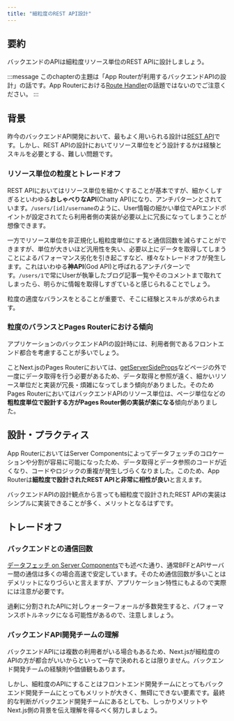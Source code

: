 ```yaml
---
title: "細粒度のREST API設計"
---
```


## 要約

バックエンドのAPIは細粒度リソース単位のREST APIに設計しましょう。

:::message
このchapterの主題は「App Routerが利用するバックエンドAPIの設計」の話です。App Routerにおける[Route Handler](https://nextjs.org/docs/app/building-your-application/routing/route-handlers)の話題ではないのでご注意ください。
:::

## 背景

昨今のバックエンドAPI開発において、最もよく用いられる設計は[REST API](https://learn.microsoft.com/ja-jp/azure/architecture/best-practices/api-design)です。しかし、REST APIの設計においてリソース単位をどう設計するかは経験とスキルを必要とする、難しい問題です。

### リソース単位の粒度とトレードオフ

REST APIにおいてはリソース単位を細かくすることが基本ですが、細かくしすぎるといわゆる**おしゃべりなAPI**(Chatty API)になり、アンチパターンとされています。`/users/[id]/username`のように、User情報の細かい単位でAPIエンドポイントが設定されてたら利用者側の実装が必要以上に冗長になってしまうことが想像できます。

一方でリソース単位を非正規化し粗粒度単位にすると通信回数を減らすことができますが、単位が大きいほど汎用性を失い、必要以上にデータを取得してしまうことによるパフォーマンス劣化を引き起こすなど、様々なトレードオフが発生します。これはいわゆる**神API**(God API)と呼ばれるアンチパターンです。`/users/1`で常にUserが執筆したブログ記事一覧やそのコメントまで取れてしまったら、明らかに情報を取得しすぎていると感じられることでしょう。

粒度の適度なバランスをとることが重要で、そこに経験とスキルが求められます。

### 粒度のバランスとPages Routerにおける傾向

アプリケーションのバックエンドAPIの設計時には、利用者側であるフロントエンド都合を考慮することが多いでしょう。

ことNext.jsのPages Routerにおいては、[getServerSideProps](https://nextjs.org/docs/pages/building-your-application/data-fetching/get-server-side-props)などページの外で一度にデータ取得を行う必要があるため、データ取得と参照が遠く、細かいリソース単位だと実装が冗長・煩雑になってしまう傾向がありました。そのためPages RouterにおいてはバックエンドAPIのリソース単位は、ページ単位などの**粗粒度単位で設計する方がPages Router側の実装が楽になる**傾向がありました。

## 設計・プラクティス

App RouterにおいてはServer Componentsによってデータフェッチのコロケーションや分割が容易に可能になったため、データ取得とデータ参照のコードが近くなり、コードやロジックの重複が発生しづらくなりました。このため、App Routerは**細粒度で設計されたREST APIと非常に相性が良い**と言えます。

バックエンドAPIの設計観点から言っても細粒度で設計されたREST APIの実装はシンプルに実装できることが多く、メリットとなるはずです。

## トレードオフ

### バックエンドとの通信回数

[データフェッチ on Server Components](part_1_server_components)でも述べた通り、通常BFFとAPIサーバー間の通信は多くの場合高速で安定しています。そのため通信回数が多いことはデメリットになりづらいと言えますが、アプリケーション特性にもよるので実際には注意が必要です。

過剰に分割されたAPIに対しウォーターフォールが多数発生すると、パフォーマンスボトルネックになる可能性があるので、注意しましょう。

### バックエンドAPI開発チームの理解

バックエンドAPIには複数の利用者がいる場合もあるため、Next.jsが細粒度のAPIの方が都合がいいからといって一存で決めれるとは限りません。バックエンド開発チームの経験則や価値観もあります。

しかし、細粒度のAPIにすることはフロントエンド開発チームにとってもバックエンド開発チームにとってもメリットが大きく、無碍にできない要素です。最終的な判断がバックエンド開発チームにあるとしても、しっかりメリットやNext.js側の背景を伝え理解を得るべく努力しましょう。
